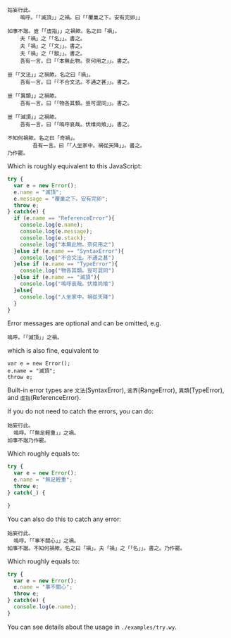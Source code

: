 ```wenyan
姑妄行此。
	嗚呼。「「滅頂」」之禍。曰「「覆巢之下。安有完卵」」

如事不諧。豈「「虛指」」之禍歟。名之曰「禍」。
	夫「禍」之「「名」」。書之。
	夫「禍」之「「文」」。書之。
	夫「禍」之「「蹤」」。書之。
	吾有一言。曰「「本無此物。奈何用之」」。書之。

豈「「文法」」之禍歟。名之曰「禍」。
	吾有一言。曰「「不合文法。不通之甚」」。書之。

豈「「異類」」之禍歟。
	吾有一言。曰「「物各其類。豈可混同」」。書之。

豈「「滅頂」」之禍歟。
	吾有一言。曰「「嗚呼哀哉。伏维尚飨」」。書之。

不知何禍歟。名之曰「奇禍」。
        吾有一言。曰「「人坐家中。禍從天降」」。書之。
乃作罷。
```

Which is roughly equivalent to this JavaScript:

```js
try {
  var e = new Error(); 
  e.name = "滅頂"; 
  e.message = "覆巢之下。安有完卵"; 
  throw e;
} catch(e) {
  if (e.name == "ReferenceError"){
    console.log(e.name);
    console.log(e.message);
    console.log(e.stack);
    console.log("本無此物。奈何用之")
  }else if (e.name == "SyntaxError"){
    console.log("不合文法。不通之甚")
  }else if (e.name == "TypeError"){
    console.log("物各其類。豈可混同")
  }else if (e.name == "滅頂"){
    console.log("嗚呼哀哉。伏维尚飨")
  }else{
    console.log("人坐家中。禍從天降")
  }
}
```

Error messages are optional and can be omitted, e.g.

```
嗚呼。「「滅頂」」之禍。
```

which is also fine, equivalent to

```
var e = new Error(); 
e.name = "滅頂"; 
throw e;
```

Built-in error types are `文法`(SyntaxError), `逾界`(RangeError), `異類`(TypeError), and `虛指`(ReferenceError).

If you do not need to catch the errors, you can do:

```wenyan
姑妄行此。
  嗚呼。「「無足輕重」」之禍。
如事不諧乃作罷。
```

Which roughly equals to:

```js
try {
  var e = new Error(); 
  e.name = "無足輕重"; 
  throw e;
} catch(_) {

}
```

You can also do this to catch any error:

```wenyan
姑妄行此。
  嗚呼。「「事不關心」」之禍。
如事不諧。不知何禍歟。名之曰「禍」。夫「禍」之「「名」」。書之。乃作罷。
```

Which roughly equals to:

```js
try {
  var e = new Error(); 
  e.name = "事不關心"; 
  throw e;
} catch(e) {
  console.log(e.name);
}
```

You can see details about the usage in `./examples/try.wy`.